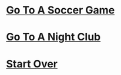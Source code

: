 # [Go To A Soccer Game](soccer-game.md)

# [Go To A Night Club](night-club.md)

# [Start Over](home.md)
